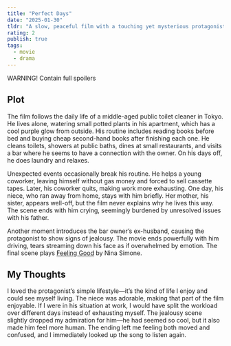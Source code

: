 ```yaml
---
title: "Perfect Days"
date: "2025-01-30"
tldr: "A slow, peaceful film with a touching yet mysterious protagonist."
rating: 2
publish: true
tags:
  - movie
  - drama
---
```


WARNING! Contain full spoilers

## Plot
The film follows the daily life of a middle-aged public toilet cleaner in Tokyo. He lives alone, watering small potted plants in his apartment, which has a cool purple glow from outside. His routine includes reading books before bed and buying cheap second-hand books after finishing each one. He cleans toilets, showers at public baths, dines at small restaurants, and visits a bar where he seems to have a connection with the owner. On his days off, he does laundry and relaxes.

Unexpected events occasionally break his routine. He helps a young coworker, leaving himself without gas money and forced to sell cassette tapes. Later, his coworker quits, making work more exhausting. One day, his niece, who ran away from home, stays with him briefly. Her mother, his sister, appears well-off, but the film never explains why he lives this way. The scene ends with him crying, seemingly burdened by unresolved issues with his father.

Another moment introduces the bar owner’s ex-husband, causing the protagonist to show signs of jealousy. The movie ends powerfully with him driving, tears streaming down his face as if overwhelmed by emotion. The final scene plays [Feeling Good](https://www.youtube.com/watch?v=oHRNrgDIJfo) by Nina Simone.

## My Thoughts
I loved the protagonist’s simple lifestyle—it’s the kind of life I enjoy and could see myself living. The niece was adorable, making that part of the film enjoyable. If I were in his situation at work, I would have split the workload over different days instead of exhausting myself. The jealousy scene slightly dropped my admiration for him—he had seemed so cool, but it also made him feel more human. The ending left me feeling both moved and confused, and I immediately looked up the song to listen again.